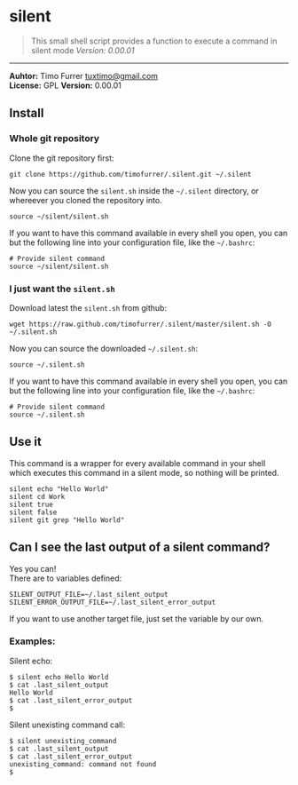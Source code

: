 # silent
> This small shell script provides a function to execute a command in silent mode
> *Version: 0.00.01*

***

**Auhtor:** Timo Furrer <tuxtimo@gmail.com><br />
**License:** GPL
**Version:** 0.00.01

## Install

### Whole git repository

Clone the git repository first:

    git clone https://github.com/timofurrer/.silent.git ~/.silent

Now you can source the `silent.sh` inside the `~/.silent` directory, or whereever you cloned the repository into.

    source ~/silent/silent.sh

If you want to have this command available in every shell you open, you can but the following line into your configuration file, like the `~/.bashrc`:

    # Provide silent command
    source ~/silent/silent.sh

### I just want the `silent.sh`

Download latest the `silent.sh` from github:

    wget https://raw.github.com/timofurrer/.silent/master/silent.sh -O ~/.silent.sh

Now you can source the downloaded `~/.silent.sh`:

    source ~/.silent.sh

If you want to have this command available in every shell you open, you can but the following line into your configuration file, like the `~/.bashrc`:

    # Provide silent command
    source ~/.silent.sh


## Use it

This command is a wrapper for every available command in your shell which executes this command in a silent mode, so nothing will be printed.

    silent echo "Hello World"
    silent cd Work
    silent true
    silent false
    silent git grep "Hello World"

## Can I see the last output of a silent command?

Yes you can!<br />
There are to variables defined:

    SILENT_OUTPUT_FILE=~/.last_silent_output
    SILENT_ERROR_OUTPUT_FILE=~/.last_silent_error_output

If you want to use another target file, just set the variable by our own.<br />

### Examples:

Silent echo:

    $ silent echo Hello World
    $ cat .last_silent_output
    Hello World
    $ cat .last_silent_error_output
    $

Silent unexisting command call:

    $ silent unexisting_command
    $ cat .last_silent_output
    $ cat .last_silent_error_output
    unexisting_command: command not found
    $
